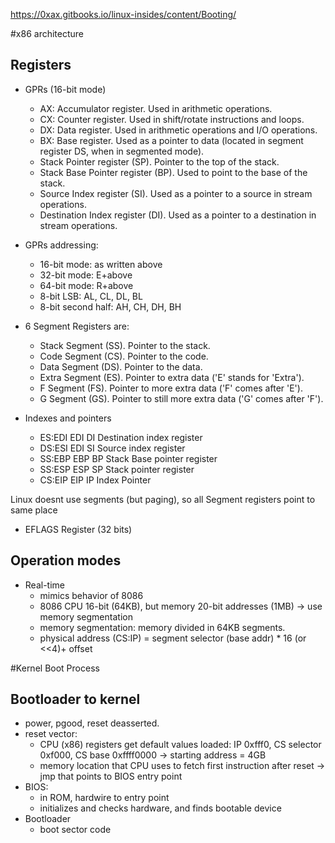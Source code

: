 https://0xax.gitbooks.io/linux-insides/content/Booting/

#x86 architecture

## Registers

* GPRs (16-bit mode)
	* AX: Accumulator register. Used in arithmetic operations.
	* CX: Counter register. Used in shift/rotate instructions and loops.
	* DX: Data register. Used in arithmetic operations and I/O operations.
	* BX: Base register. Used as a pointer to data (located in segment register DS, when in segmented mode).
	* Stack Pointer register (SP). Pointer to the top of the stack.
	* Stack Base Pointer register (BP). Used to point to the base of the stack.
	* Source Index register (SI). Used as a pointer to a source in stream operations.
	* Destination Index register (DI). Used as a pointer to a destination in stream operations.
* GPRs addressing:
	* 16-bit mode: as written above
	* 32-bit mode: E+above
	* 64-bit mode: R+above
	* 8-bit LSB: AL, CL, DL, BL
	* 8-bit second half: AH, CH, DH, BH  
	
* 6 Segment Registers are:
	* Stack Segment (SS). Pointer to the stack.
	* Code Segment (CS). Pointer to the code.
	* Data Segment (DS). Pointer to the data.
	* Extra Segment (ES). Pointer to extra data ('E' stands for 'Extra').
	* F Segment (FS). Pointer to more extra data ('F' comes after 'E').
	* G Segment (GS). Pointer to still more extra data ('G' comes after 'F'). 

* Indexes and pointers
	* ES:EDI EDI DI Destination index register
	* DS:ESI EDI SI Source index register
	* SS:EBP EBP BP Stack Base pointer register
	* SS:ESP ESP SP Stack pointer register
	* CS:EIP EIP IP Index Pointer
	
Linux doesnt use segments (but paging), so all Segment registers point to same place
	
* EFLAGS Register (32 bits)

## Operation modes

* Real-time
	* mimics behavior of 8086
	* 8086 CPU 16-bit (64KB), but memory 20-bit addresses (1MB) -> use memory segmentation
	* memory segmentation: memory divided in 64KB segments. 
	* physical address (CS:IP) = segment selector (base addr) * 16 (or <<4)+ offset
	
#Kernel Boot Process

## Bootloader to kernel

* power, pgood, reset deasserted. 
* reset vector:
	* CPU (x86) registers get default values loaded: IP 0xfff0, CS selector 0xf000, CS base 0xffff0000 -> starting address = 4GB
	* memory location that CPU uses to fetch first instruction after reset -> jmp that points to BIOS entry point
* BIOS: 
	* in ROM, hardwire to entry point
	* initializes and checks hardware, and finds bootable device
* Bootloader
	* boot sector code 
